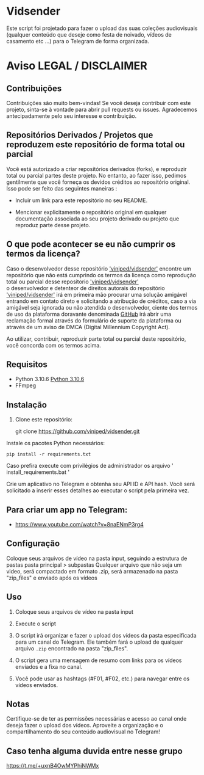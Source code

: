 # Vidsender

Este script foi projetado para fazer o upload das suas coleções audiovisuais (qualquer conteúdo que deseje como festa de noivado, vídeos de casamento etc ...) para o Telegram de forma organizada.

# Aviso LEGAL / DISCLAIMER

## Contribuições

Contribuições são muito bem-vindas! Se você deseja contribuir com este projeto, sinta-se à vontade para abrir pull requests ou issues.
Agradecemos antecipadamente pelo seu interesse e contribuição.

## Repositórios Derivados / Projetos que reproduzem este repositório de forma total ou parcial

Você está autorizado a criar repositórios derivados (forks), e reproduzir total ou parcial partes deste projeto.
No entanto, ao fazer isso, pedimos gentilmente que você forneça os devidos créditos ao repositório original. Isso pode ser feito das seguintes maneiras :

- Incluir um link para este repositório no seu README.

- Mencionar explicitamente o repositório original em qualquer documentação associada ao seu projeto derivado ou projeto que reproduz parte desse projeto.

## O que pode acontecer se eu não cumprir os termos da licença?

Caso o desenvolvedor desse repositório ['viniped/vidsender'](https://github.com/viniped/vidsender) encontre um repositório que não está cumprindo os termos da licença como reprodução total ou parcial desse repositorio ['viniped/vidsender'](https://github.com/viniped/vidsender)  
o desenvolvedor e detenteor de direitos autorais do repositório ['viniped/vidsender'](https://github.com/viniped/vidsender) irá em primeira mão procurar uma solução amigável entrando em contato direto e solicitando a atribução de créditos,
caso a via amigável seja ignorada ou não atendida o desenvolvedor, ciente dos termos de uso da plataforma doravante denominada [GitHub](https://github.com/) irá abrir uma reclamação formal 
através do formulário de suporte da plataforma ou através de um aviso de DMCA (Digital Millennium Copyright Act).

Ao utilizar, contribuir, reproduzir parte total ou parcial deste repositório, você concorda com os termos acima.

## Requisitos

- Python 3.10.6 [Python 3.10.6](https://www.python.org/downloads/release/python-3106/)
- FFmpeg

## Instalação

1. Clone este repositório:


   	git clone https://github.com/viniped/vidsender.git


Instale os pacotes Python necessários:


	pip install -r requirements.txt

Caso prefira execute com privilégios de administrador os arquivo ' install_requirements.bat '

Crie um aplicativo no Telegram e obtenha seu API ID e API hash. Você será solicitado a inserir esses detalhes ao executar o script pela primeira vez.

## Para criar um app no Telegram: 

 - https://www.youtube.com/watch?v=8naENmP3rg4

## Configuração

Coloque seus arquivos de vídeo na pasta input, seguindo a estrutura de pastas pasta principal > subpastas
Qualquer arquivo que não seja um video, será compactado em formato .zip, será armazenado na pasta "zip_files" e enviado após os vídeos


## Uso

1. Coloque seus arquivos de vídeo na pasta input


2. Execute o script

3. O script irá organizar e fazer o upload dos vídeos da pasta especificada para um canal do Telegram. Ele também fará o upload de qualquer arquivo `.zip` encontrado na pasta "zip_files".

4. O script gera uma mensagem de resumo com links para os vídeos enviados e a fixa no canal.

5. Você pode usar as hashtags (#F01, #F02, etc.) para navegar entre os vídeos enviados.

## Notas

Certifique-se de ter as permissões necessárias e acesso ao canal onde deseja fazer o upload dos vídeos.
Aproveite a organização e o compartilhamento do seu conteúdo audiovisual no Telegram!

## Caso tenha alguma duvida entre nesse grupo

https://t.me/+uxnB4OwMYPhiNWMx

